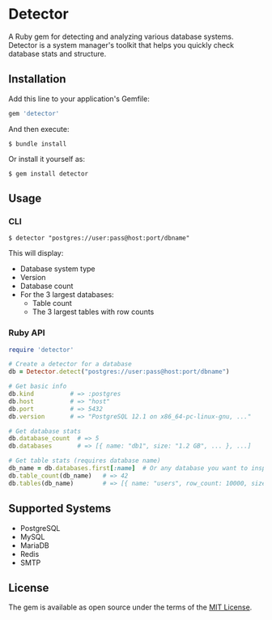 # Detector

A Ruby gem for detecting and analyzing various database systems. Detector is a system manager's toolkit that helps you quickly check database stats and structure.

## Installation

Add this line to your application's Gemfile:

```ruby
gem 'detector'
```

And then execute:

```
$ bundle install
```

Or install it yourself as:

```
$ gem install detector
```

## Usage

### CLI

```
$ detector "postgres://user:pass@host:port/dbname"
```

This will display:
- Database system type
- Version
- Database count
- For the 3 largest databases:
  - Table count
  - The 3 largest tables with row counts

### Ruby API

```ruby
require 'detector'

# Create a detector for a database
db = Detector.detect("postgres://user:pass@host:port/dbname")

# Get basic info
db.kind          # => :postgres
db.host          # => "host"
db.port          # => 5432
db.version       # => "PostgreSQL 12.1 on x86_64-pc-linux-gnu, ..."

# Get database stats
db.database_count  # => 5
db.databases       # => [{ name: "db1", size: "1.2 GB", ... }, ...]

# Get table stats (requires database name)
db_name = db.databases.first[:name]  # Or any database you want to inspect
db.table_count(db_name)   # => 42 
db.tables(db_name)        # => [{ name: "users", row_count: 10000, size: "500 MB", ... }, ...]
```

## Supported Systems

- PostgreSQL
- MySQL
- MariaDB
- Redis
- SMTP

## License

The gem is available as open source under the terms of the [MIT License](https://opensource.org/licenses/MIT).